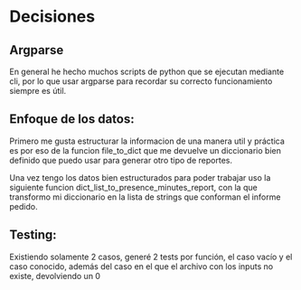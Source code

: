 # Decisiones

## Argparse
En general he hecho muchos scripts de python que se ejecutan mediante cli, por lo que usar argparse para recordar su
correcto funcionamiento siempre es útil.

## Enfoque de los datos:
Primero me gusta estructurar la informacion de una manera util y práctica es por eso de la funcion file_to_dict
que me devuelve un diccionario bien definido que puedo usar para generar otro tipo de reportes.

Una vez tengo los datos bien estructurados para poder trabajar uso la siguiente funcion dict_list_to_presence_minutes_report,
con la que transformo mi diccionario en la lista de strings que conforman el informe pedido.

## Testing:

Existiendo solamente 2 casos, generé 2 tests por función, el caso vacío y el caso conocido, además del caso en el que el
archivo con los inputs no existe, devolviendo un 0
